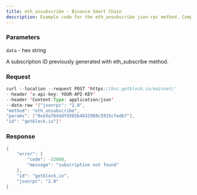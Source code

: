 ```yaml
---
title: eth_unsubscribe - Binance Smart Chain
description: Example code for the eth_unsubscribe json-rpc method. Сomplete guide on how to use eth_unsubscribe json-rpc in GetBlock.io Web3 documentation.
---
```


### Parameters


`data` - hex string

A subscription ID previously generated with eth_subscribe method.

### Request

``` java
curl --location --request POST 'https://bsc.getblock.io/mainnet/' 
--header 'x-api-key: YOUR-API-KEY' 
--header 'Content-Type: application/json' 
--data-raw '{"jsonrpc": "2.0",
"method": "eth_unsubscribe",
"params": ["0xe5af64ddfd365b4632988c5935cfedb7"],
"id": "getblock.io"}'
```

###  Response

``` java
{
    "error": {
        "code": -32000,
        "message": "subscription not found"
    },
    "id": "getblock.io",
    "jsonrpc": "2.0"
}
```

